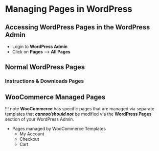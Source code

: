 # Managing Pages in WordPress 



## Accessing WordPress Pages in the WordPress Admin

* Login to **WordPress Admin**
* Click on **Pages** --> **All Pages**



## Normal WordPress Pages

### Instructions & Downloads Pages

## WooCommerce Managed Pages

!!! note
 	**WooCommerce** has specific pages that are managed via separate templates that _**cannot/should not**_ be modified via the **WordPress Pages** section of your WordPress Admin. 

* Pages managed by WooCommerce Templates
	* My Account
	* Checkout
	* Cart 
